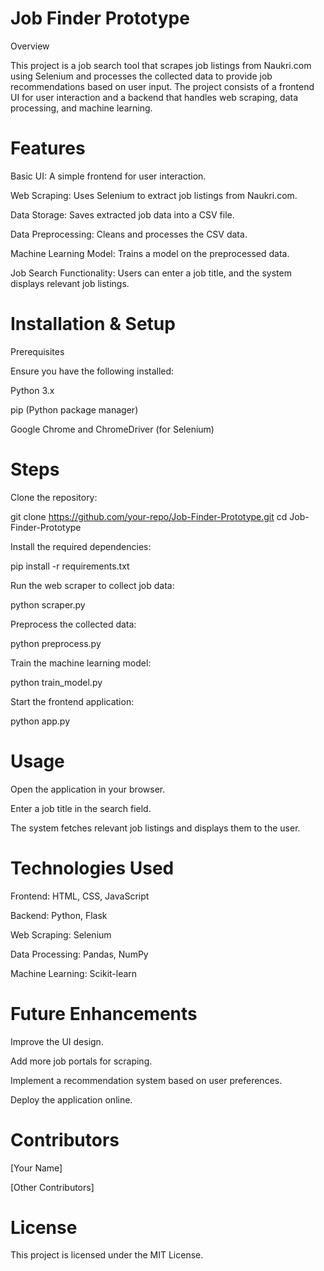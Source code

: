 # Job Finder Prototype
Overview

This project is a job search tool that scrapes job listings from Naukri.com using Selenium and processes the collected data to provide job recommendations based on user input. The project consists of a frontend UI for user interaction and a backend that handles web scraping, data processing, and machine learning.

# Features

Basic UI: A simple frontend for user interaction.

Web Scraping: Uses Selenium to extract job listings from Naukri.com.

Data Storage: Saves extracted job data into a CSV file.

Data Preprocessing: Cleans and processes the CSV data.

Machine Learning Model: Trains a model on the preprocessed data.

Job Search Functionality: Users can enter a job title, and the system displays relevant job listings.

# Installation & Setup

Prerequisites

Ensure you have the following installed:

Python 3.x

pip (Python package manager)

Google Chrome and ChromeDriver (for Selenium)

# Steps

Clone the repository:

git clone https://github.com/your-repo/Job-Finder-Prototype.git
cd Job-Finder-Prototype

Install the required dependencies:

pip install -r requirements.txt

Run the web scraper to collect job data:

python scraper.py

Preprocess the collected data:

python preprocess.py

Train the machine learning model:

python train_model.py

Start the frontend application:

python app.py

# Usage

Open the application in your browser.

Enter a job title in the search field.

The system fetches relevant job listings and displays them to the user.

# Technologies Used

Frontend: HTML, CSS, JavaScript

Backend: Python, Flask

Web Scraping: Selenium

Data Processing: Pandas, NumPy

Machine Learning: Scikit-learn

# Future Enhancements

Improve the UI design.

Add more job portals for scraping.

Implement a recommendation system based on user preferences.

Deploy the application online.

# Contributors

[Your Name]

[Other Contributors]

# License

This project is licensed under the MIT License.
 
